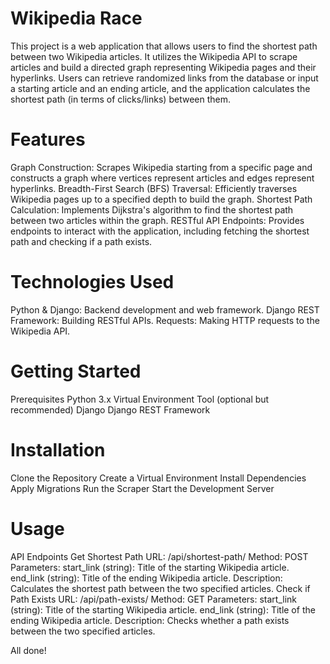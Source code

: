 # Wikipedia Race

This project is a web application that allows users to find the shortest path between two Wikipedia articles. It utilizes the Wikipedia API to scrape articles and build a directed graph representing Wikipedia pages and their hyperlinks. Users can retrieve randomized links from the database or input a starting article and an ending article, and the application calculates the shortest path (in terms of clicks/links) between them.

<h1>Features</h1>
Graph Construction: Scrapes Wikipedia starting from a specific page and constructs a graph where vertices represent articles and edges represent hyperlinks.
Breadth-First Search (BFS) Traversal: Efficiently traverses Wikipedia pages up to a specified depth to build the graph.
Shortest Path Calculation: Implements Dijkstra's algorithm to find the shortest path between two articles within the graph.
RESTful API Endpoints: Provides endpoints to interact with the application, including fetching the shortest path and checking if a path exists.

<h1>Technologies Used</h1>
Python & Django: Backend development and web framework.
Django REST Framework: Building RESTful APIs.
Requests: Making HTTP requests to the Wikipedia API.

<h1>Getting Started</h1>
Prerequisites
Python 3.x
Virtual Environment Tool (optional but recommended)
Django
Django REST Framework

<h1>Installation</h1>
Clone the Repository
Create a Virtual Environment
Install Dependencies
Apply Migrations
Run the Scraper
Start the Development Server


<h1>Usage</h1>
API Endpoints
Get Shortest Path
URL: /api/shortest-path/
Method: POST
Parameters:
start_link (string): Title of the starting Wikipedia article.
end_link (string): Title of the ending Wikipedia article.
Description: Calculates the shortest path between the two specified articles.
Check if Path Exists
URL: /api/path-exists/
Method: GET
Parameters:
start_link (string): Title of the starting Wikipedia article.
end_link (string): Title of the ending Wikipedia article.
Description: Checks whether a path exists between the two specified articles.


All done!
